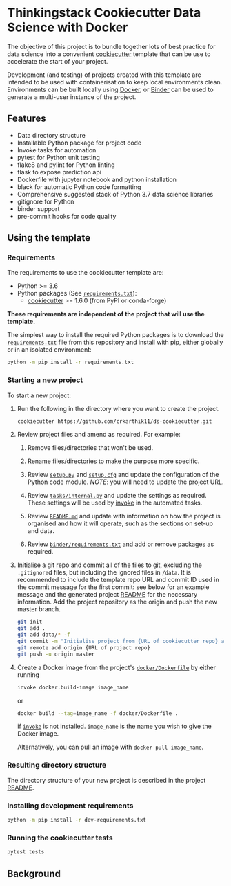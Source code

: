 # Thinkingstack Cookiecutter Data Science with Docker

The objective of this project is
to bundle together lots of best practice for data science
into a convenient [cookiecutter][cookiecutter] template
that can be use to accelerate the start of your project.

Development (and testing) of projects created with this template are intended to be used with containerisation to keep
local environments clean. Environments can be built locally using [Docker][docker], or [Binder][binder] can be used to generate a multi-user instance of the project.

## Features

- Data directory structure
- Installable Python package for project code
- Invoke tasks for automation
- pytest for Python unit testing
- flake8 and pylint for Python linting
- flask to expose prediction api
- Dockerfile with jupyter notebook and python installation
- black for automatic Python code formatting
- Comprehensive suggested stack of Python 3.7 data science libraries
- gitignore for Python
- binder support
- pre-commit hooks for code quality

## Using the template

### Requirements

The requirements to use the cookiecutter template are:

- Python >= 3.6
- Python packages (See [`requirements.txt`](requirements.txt)):
  - [cookiecutter][cookiecutter-install] >= 1.6.0 (from PyPI or conda-forge)

**These requirements are independent of the project that will use the template.**

The simplest way to install the required Python packages
is to download the [`requirements.txt`](requirements.txt) file from this repository
and install with pip, either globally or in an isolated environment:

``` bash
python -m pip install -r requirements.txt
```

### Starting a new project

To start a new project:

1. Run the following in the directory where you want to create the project.

    ``` bash
    cookiecutter https://github.com/crkarthik11/ds-cookiecutter.git
    ```

2. Review project files and amend as required. For example:

    1. Remove files/directories that won't be used.

    2. Rename files/directories to make the purpose more specific.

    3. Review [`setup.py`][project-setup-py] and [`setup.cfg`][project-setup-cfg]
      and update the configuration of the Python code module.
      _NOTE_: you will need to update the project URL.

    4. Review [`tasks/internal.py`][project-tasks-internal]
      and update the settings as required.
      These settings will be used by [invoke][invoke]
      in the automated tasks.

    5. Review [`README.md`][project-readme]
      and update with information on how the project is organised
      and how it will operate,
      such as the sections on set-up and data.

    6. Review [`binder/requirements.txt`][project-docker-requirements] and add or remove packages
      as required.

5. Initialise a git repo and commit all of the files to git,
   excluding the `.gitignore`d files,
   but including the ignored files in `/data`.
   It is recommended to include the template repo URL and commit ID used
   in the commit message for the first commit:
   see below for an example message and
   the generated project [README][project-readme] for the necessary information.
   Add the project repository as the origin and push the new master branch.

   ```bash
   git init
   git add .
   git add data/* -f
   git commit -m "Initialise project from {URL of cookiecutter repo} at {commit ID}."
   git remote add origin {URL of project repo}
   git push -u origin master
   ```

6. Create a Docker image from the project's [`docker/Dockerfile`][project-dockerfile] by either running
   ```bash
   invoke docker.build-image image_name
   ```
   or 
   ```bash
   docker build --tag=image_name -f docker/Dockerfile .
   ```
   if [`invoke`][invoke] is not installed. `image_name` is the name you wish to give the Docker image.
   
   Alternatively, you can pull an image with `docker pull image_name`.

### Resulting directory structure

The directory structure of your new project is described in the project [README][project-readme].

### Installing development requirements

``` bash
python -m pip install -r dev-requirements.txt
```

### Running the cookiecutter tests

``` bash
pytest tests
```

## Background

[project-dockerfile]: %7B%7B%20cookiecutter.repo_name%20%7D%7D/docker/Dockerfile
[project-docker-requirements]: %7B%7B%20cookiecutter.repo_name%20%7D%7D/binder/requirements.txt
[project-readme]: %7B%7B%20cookiecutter.repo_name%20%7D%7D/README.md
[project-setup-py]: %7B%7B%20cookiecutter.repo_name%20%7D%7D/setup.py
[project-setup-cfg]: %7B%7B%20cookiecutter.repo_name%20%7D%7D/setup.cfg
[project-tasks-internal]: %7B%7B%20cookiecutter.repo_name%20%7D%7D/tasks/internal.py

[binder]: https://mybinder.org/
[cookiecutter]: https://cookiecutter.readthedocs.io/
[cookiecutter-install]: https://cookiecutter.readthedocs.org/en/latest/installation.html
[cookiecutter-driven-data]: https://drivendata.github.io/cookiecutter-data-science/
[docker]: https://www.docker.com/
[invoke]: https://www.pyinvoke.org/
